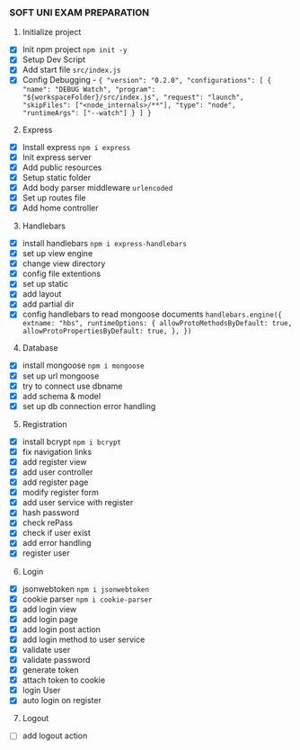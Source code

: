 ### SOFT UNI EXAM PREPARATION

1. Initialize project

- [x] Init npm project `npm init -y`
- [x] Setup Dev Script
- [x] Add start file `src/index.js`
- [x] Config Debugging - `{
  "version": "0.2.0",
  "configurations": [
    {
      "name": "DEBUG Watch",
      "program": "${workspaceFolder}/src/index.js",
      "request": "launch",
      "skipFiles": ["<node_internals>/**"],
      "type": "node",
      "runtimeArgs": ["--watch"]
    }
  ]
}`

2. Express

- [x] Install express `npm i express`
- [x] Init express server
- [x] Add public resources
- [x] Setup static folder
- [x] Add body parser middleware `urlencoded`
- [x] Set up routes file
- [x] Add home controller

3. Handlebars

- [x] install handlebars `npm i express-handlebars`
- [x] set up view engine
- [x] change view directory
- [x] config file extentions
- [x] set up static
- [x] add layout
- [x] add partial dir
- [x] config handlebars to read mongoose documents `handlebars.engine({
  extname: "hbs",
  runtimeOptions: {
    allowProtoMethodsByDefault: true,
    allowProtoPropertiesByDefault: true,
  },
})`

4. Database

- [x] install mongoose `npm i mongoose`
- [x] set up url mongoose
- [x] try to connect use dbname
- [x] add schema & model
- [x] set up db connection error handling

5. Registration

- [x] install bcrypt `npm i bcrypt`
- [x] fix navigation links
- [x] add register view
- [x] add user controller
- [x] add register page
- [x] modify register form
- [x] add user service with register
- [x] hash password
- [x] check rePass
- [x] check if user exist
- [x] add error handling
- [x] register user

6. Login

- [x] jsonwebtoken `npm i jsonwebtoken`
- [x] cookie parser `npm i cookie-parser`
- [x] add login view
- [x] add login page
- [x] add login post action
- [x] add login method to user service
- [x] validate user
- [x] validate password
- [x] generate token
- [x] attach token to cookie
- [x] login User
- [x] auto login on register

7. Logout

- [ ] add logout action

